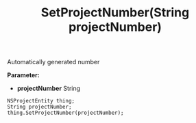 ﻿---
uid: crmscript_ref_NSProjectEntity_SetProjectNumber
title: SetProjectNumber(String projectNumber)
intellisense: NSProjectEntity.SetProjectNumber
keywords: NSProjectEntity, GetProjectNumber
so.topic: reference
---

Automatically generated number

**Parameter:** 
 - **projectNumber** String

```crmscript
NSProjectEntity thing;
String projectNumber;
thing.SetProjectNumber(projectNumber);
```

